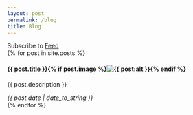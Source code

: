 ```yaml
---
layout: post
permalink: /blog
title: Blog
---
```

<div class="notice">Subscribe to <a href="{{ site.baseurl }}/feed" target="_blank">Feed</a></div>

<section>
{% for post in site.posts %}
<aside>
  <h4><a href="{{ post.url | prepend: site.baseurl | prepend: site.url }}">{{ post.title }}</a>{% if post.image %}<img alt="{{ post:alt }}" src="{{ post.image | prepend: site.baseurl | prepend: site.url }}">{% endif %}</h4>
  <p>{{ post.description }}</p>
  <cite>{{ post.date | date_to_string }}</cite>
</aside>
{% endfor %}
</section>